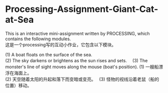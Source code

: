 # Processing-Assignment-Giant-Cat-at-Sea

This is an interactive mini-assignment written by PROCESSING, which contains the following modules.  
这是一个processing写的互动小作业，它包含以下模块。  

(1) A boat floats on the surface of the sea.   
(2) The sky darkens or brightens as the sun rises and sets.　 
(3) The monster's line of sight moves along the mouse (boat's position).
(1) 一艘船漂浮在海面上。  
(2) 天空随着太阳的升起和落下而变暗或变亮。　 
(3) 怪物的视线沿着老鼠（船的位置）移动。
